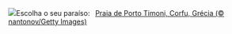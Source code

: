 ![](https://www.bing.com/th?id=OHR.CorfuBeach_PT-BR9062903399_UHD.jpg&w=1000)Escolha o seu paraíso:&nbsp;&ensp;[Praia de Porto Timoni, Corfu, Grécia (© nantonov/Getty Images)](https://www.bing.com/th?id=OHR.CorfuBeach_PT-BR9062903399_UHD.jpg)
<br><br/>
